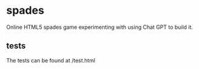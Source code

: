 # spades
Online HTML5 spades game experimenting with using Chat GPT to build it.

## tests
The tests can be found at /test.html